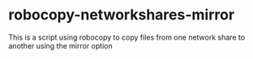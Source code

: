# robocopy-networkshares-mirror
This is a script using robocopy to copy files from one network share to another using the mirror option

